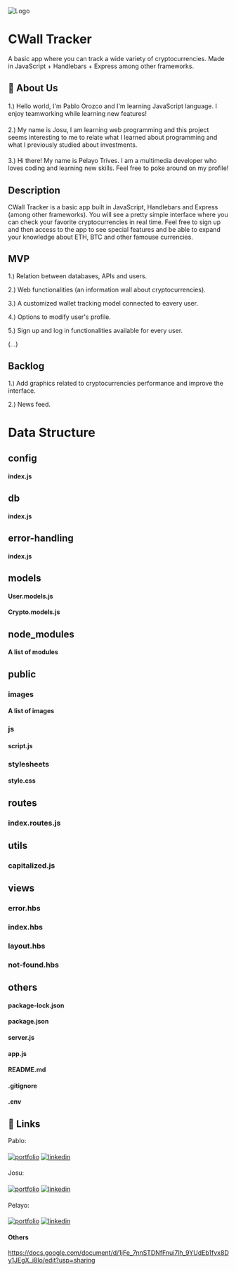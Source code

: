 
![Logo](http://imgfz.com/i/4ih1JPW.png)


# CWall Tracker

A basic app where you can track a wide variety of cryptocurrencies. Made in JavaScript + Handlebars + Express among other frameworks.

## 🚀 About Us
####
1.) Hello world, I'm Pablo Orozco and I'm learning JavaScript language. I enjoy teamworking while learning new features!
####
2.) My name is Josu, I am learning web programming and this project seems interesting to me to relate what I learned about programming and what I previously studied about investments.
####
3.) Hi there! My name is Pelayo Trives. I am a multimedia developer who loves coding and learning new skills. Feel free to poke around on my profile!

## Description

CWall Tracker is a basic app built in JavaScript, Handlebars and Express (among other frameworks). You will see a pretty simple interface where you can check your favorite cryptocurrencies in real time. Feel free to sign up and then access to the app to see special features and be able to expand your knowledge about ETH, BTC and other famouse currencies.

## MVP
1.) Relation between databases, APIs and users.

2.) Web functionalities (an information wall about cryptocurrencies).

3.) A customized wallet tracking model connected to eavery user.

4.) Options to modify user's profile.

5.) Sign up and log in functionalities available for every user.

(...)

## Backlog

1.) Add graphics related to cryptocurrencies performance and improve the interface.

2.) News feed.

# Data Structure

## config
#### index.js

## db
#### index.js

## error-handling
#### index.js

## models
#### User.models.js
#### Crypto.models.js

## node_modules
#### A list of modules

## public
### images
#### A list of images
### js
#### script.js
### stylesheets
#### style.css

## routes
### index.routes.js

## utils
### capitalized.js

## views
### error.hbs
### index.hbs
### layout.hbs
### not-found.hbs

## others
#### package-lock.json
#### package.json
#### server.js
#### app.js
#### README.md
#### .gitignore
#### .env

## 🔗 Links
Pablo:
####
[![portfolio](https://img.shields.io/badge/my_portfolio-000?style=for-the-badge&logo=ko-fi&logoColor=white)](https://github.com/pol1987)
[![linkedin](https://img.shields.io/badge/linkedin-0A66C2?style=for-the-badge&logo=linkedin&logoColor=white)](https://www.linkedin.com/in/pablo-orozco-l%C3%B3pez-65693854/)
####
Josu:
####
[![portfolio](https://img.shields.io/badge/my_portfolio-000?style=for-the-badge&logo=ko-fi&logoColor=white)](https://github.com/JosuMartinSanchez)
[![linkedin](https://img.shields.io/badge/linkedin-0A66C2?style=for-the-badge&logo=linkedin&logoColor=white)](https://www.linkedin.com/in/josu-mart%C3%ADn-s%C3%A1nchez-3b459a239/)
####
Pelayo:
####
[![portfolio](https://img.shields.io/badge/my_portfolio-000?style=for-the-badge&logo=ko-fi&logoColor=white)](https://github.com/pelayotrives)
[![linkedin](https://img.shields.io/badge/linkedin-0A66C2?style=for-the-badge&logo=linkedin&logoColor=white)](https://www.linkedin.com/in/pelayo-trives-pozuelo/)

#### Others
https://docs.google.com/document/d/1jFe_7nnSTDNfFnui7lh_9YUdEb1fvx8Dy1JEgX_i8lo/edit?usp=sharing



